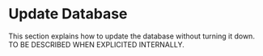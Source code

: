 # Update Database

This section explains how to update the database without turning it down.
TO BE DESCRIBED WHEN EXPLICITED INTERNALLY.
